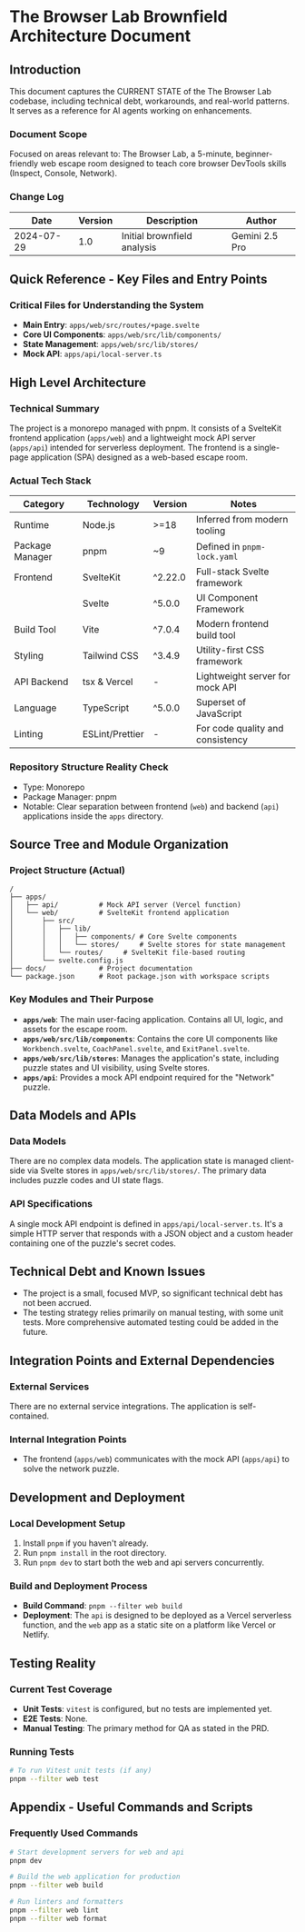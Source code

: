 # The Browser Lab Brownfield Architecture Document

## Introduction

This document captures the CURRENT STATE of the The Browser Lab codebase, including technical debt, workarounds, and real-world patterns. It serves as a reference for AI agents working on enhancements.

### Document Scope

Focused on areas relevant to: The Browser Lab, a 5-minute, beginner-friendly web escape room designed to teach core browser DevTools skills (Inspect, Console, Network).

### Change Log

| Date   | Version | Description                 | Author    |
| ------ | ------- | --------------------------- | --------- |
| 2024-07-29 | 1.0     | Initial brownfield analysis | Gemini 2.5 Pro |

## Quick Reference - Key Files and Entry Points

### Critical Files for Understanding the System

- **Main Entry**: `apps/web/src/routes/+page.svelte`
- **Core UI Components**: `apps/web/src/lib/components/`
- **State Management**: `apps/web/src/lib/stores/`
- **Mock API**: `apps/api/local-server.ts`

## High Level Architecture

### Technical Summary

The project is a monorepo managed with pnpm. It consists of a SvelteKit frontend application (`apps/web`) and a lightweight mock API server (`apps/api`) intended for serverless deployment. The frontend is a single-page application (SPA) designed as a web-based escape room.

### Actual Tech Stack

| Category      | Technology      | Version | Notes                                        |
| ------------- | --------------- | ------- | -------------------------------------------- |
| Runtime       | Node.js         | >=18    | Inferred from modern tooling                 |
| Package Manager | pnpm          | ~9      | Defined in `pnpm-lock.yaml`                  |
| Frontend      | SvelteKit       | ^2.22.0 | Full-stack Svelte framework                   |
|               | Svelte          | ^5.0.0  | UI Component Framework                       |
| Build Tool    | Vite            | ^7.0.4  | Modern frontend build tool                   |
| Styling       | Tailwind CSS    | ^3.4.9  | Utility-first CSS framework                  |
| API Backend   | tsx & Vercel    | -       | Lightweight server for mock API              |
| Language      | TypeScript      | ^5.0.0  | Superset of JavaScript                       |
| Linting       | ESLint/Prettier | -       | For code quality and consistency             |

### Repository Structure Reality Check

- Type: Monorepo
- Package Manager: pnpm
- Notable: Clear separation between frontend (`web`) and backend (`api`) applications inside the `apps` directory.

## Source Tree and Module Organization

### Project Structure (Actual)

```text
/
├── apps/
│   ├── api/          # Mock API server (Vercel function)
│   └── web/          # SvelteKit frontend application
│       ├── src/
│       │   ├── lib/
│       │   │   ├── components/ # Core Svelte components
│       │   │   └── stores/     # Svelte stores for state management
│       │   └── routes/     # SvelteKit file-based routing
│       └── svelte.config.js
├── docs/             # Project documentation
└── package.json      # Root package.json with workspace scripts
```

### Key Modules and Their Purpose

- **`apps/web`**: The main user-facing application. Contains all UI, logic, and assets for the escape room.
- **`apps/web/src/lib/components`**: Contains the core UI components like `Workbench.svelte`, `CoachPanel.svelte`, and `ExitPanel.svelte`.
- **`apps/web/src/lib/stores`**: Manages the application's state, including puzzle states and UI visibility, using Svelte stores.
- **`apps/api`**: Provides a mock API endpoint required for the "Network" puzzle.

## Data Models and APIs

### Data Models

There are no complex data models. The application state is managed client-side via Svelte stores in `apps/web/src/lib/stores/`. The primary data includes puzzle codes and UI state flags.

### API Specifications

A single mock API endpoint is defined in `apps/api/local-server.ts`. It's a simple HTTP server that responds with a JSON object and a custom header containing one of the puzzle's secret codes.

## Technical Debt and Known Issues

- The project is a small, focused MVP, so significant technical debt has not been accrued.
- The testing strategy relies primarily on manual testing, with some unit tests. More comprehensive automated testing could be added in the future.

## Integration Points and External Dependencies

### External Services

There are no external service integrations. The application is self-contained.

### Internal Integration Points

- The frontend (`apps/web`) communicates with the mock API (`apps/api`) to solve the network puzzle.

## Development and Deployment

### Local Development Setup

1.  Install `pnpm` if you haven't already.
2.  Run `pnpm install` in the root directory.
3.  Run `pnpm dev` to start both the web and api servers concurrently.

### Build and Deployment Process

- **Build Command**: `pnpm --filter web build`
- **Deployment**: The `api` is designed to be deployed as a Vercel serverless function, and the `web` app as a static site on a platform like Vercel or Netlify.

## Testing Reality

### Current Test Coverage

- **Unit Tests**: `vitest` is configured, but no tests are implemented yet.
- **E2E Tests**: None.
- **Manual Testing**: The primary method for QA as stated in the PRD.

### Running Tests

```bash
# To run Vitest unit tests (if any)
pnpm --filter web test

```

## Appendix - Useful Commands and Scripts

### Frequently Used Commands

```bash
# Start development servers for web and api
pnpm dev

# Build the web application for production
pnpm --filter web build

# Run linters and formatters
pnpm --filter web lint
pnpm --filter web format
```
